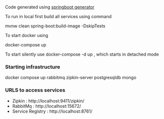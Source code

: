 

Code generated using [springboot generator](https://github.com/sivaprasadreddy/generator-springboot)

To run in local first build all services using command 

mvnw clean spring-boot:build-image -DskipTests

To start docker using 

docker-compose up

To start silently use docker-compose -d up , which starts in detached mode

### Starting infrastructure 

docker compose up rabbitmq zipkin-server postgresqldb mongo

### URLS to access services
 - Zipkin : http://localhost:9411/zipkin/
 - RabbitMq : http://localhost:15672/
 - Service Registry : http://localhost:8761/